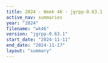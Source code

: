 ```yaml
---
title: 2024 - Week 46 - jgrpp-0.63.1
active_nav: summaries
year: "2024"
filename: "wk46"
version: "jgrpp-0.63.1"
start_date: "2024-11-11"
end_date: "2024-11-17"
layout: "summary"
---
```

